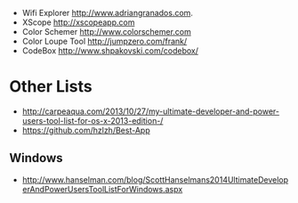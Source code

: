 * Wifi Explorer http://www.adriangranados.com.
* XScope http://xscopeapp.com
* Color Schemer http://www.colorschemer.com
* Color Loupe Tool http://jumpzero.com/frank/
* CodeBox http://www.shpakovski.com/codebox/


# Other Lists

* http://carpeaqua.com/2013/10/27/my-ultimate-developer-and-power-users-tool-list-for-os-x-2013-edition-/
* https://github.com/hzlzh/Best-App

## Windows
* http://www.hanselman.com/blog/ScottHanselmans2014UltimateDeveloperAndPowerUsersToolListForWindows.aspx
